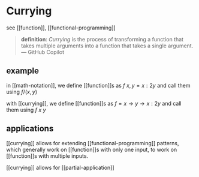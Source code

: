 # Currying

see [[function]], [[functional-programming]]

> **definition**: _Currying_ is the process of transforming a function that takes multiple arguments into a function that takes a single argument. &mdash; GitHub Copilot

## example

in [[math-notation]], we define [[function]]s as $f\ x, y = x : 2y$ and call them using $f/ (x, y)$

with [[currying]], we define [[function]]s as $f = x \to y \to x : 2y$ and call them using $f\ x\ y$

## applications

[[currying]] allows for extending [[functional-programming]] patterns, which generally work on [[function]]s with only one input, to work on [[function]]s with multiple inputs.

[[currying]] allows for [[partial-application]]
